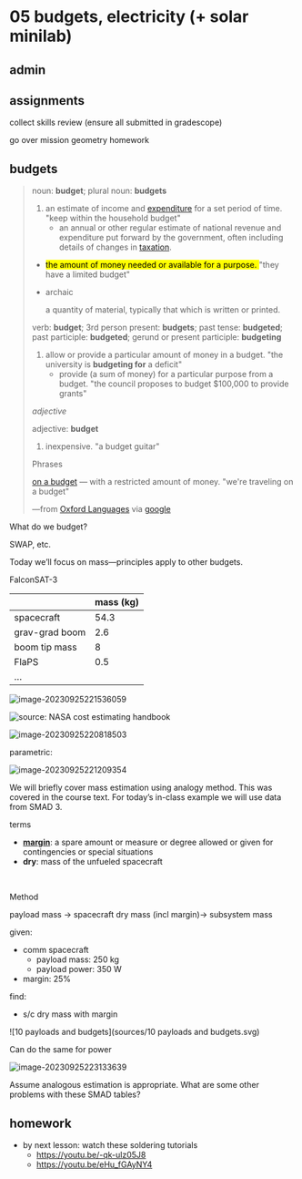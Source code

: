 # 05 budgets, electricity (+ solar minilab)



## admin



## assignments

collect skills review (ensure all submitted in gradescope)

go over mission geometry homework



## budgets

> noun: **budget**; plural noun: **budgets**
>
> 1. an estimate of income and [expenditure](https://www.google.com/search?client=firefox-b-1-d&sa=X&sca_esv=600152964&biw=1467&bih=794&sxsrf=ACQVn0_9oFpqcrOnlUKJa36u8lAHqfESCg:1705807338502&q=expenditure&si=AKbGX_q4mkMHy1Nmq4yITjHYVzepNZyjgEq-7QlV8kSZsYKEM8a3tQaTbp25nPi5hUT3NayRUD5TxvZzFdJGquIJvj1dAz09cWvp5aHCdk-98xHt8McC0Hc%3D&expnd=1) for a set period of time.
>    "keep within the household budget"
>    - an annual or other regular estimate of national revenue and expenditure  put forward by the government, often including details of changes in [taxation](https://www.google.com/search?client=firefox-b-1-d&sa=X&sca_esv=600152964&biw=1467&bih=794&sxsrf=ACQVn0_9oFpqcrOnlUKJa36u8lAHqfESCg:1705807338502&q=taxation&si=AKbGX_qNq0Y8zql7SxzZAf2-HTTOh1bw_qQCWikf_hJXTbtVcH6PqaNHKRArxaMSdc4yWYZfTmhBdoemzlCLKj7kOVauDLaIr23TmaN7f10jS178N21VwDw%3D&expnd=1).
>
> - <mark> the amount of money needed or available for a purpose. </mark>
>   "they have a limited budget"
>
> - archaic
>
>   a quantity of material, typically that which is written or printed.
>
> verb: **budget**; 3rd person present: **budgets**; past tense: **budgeted**; past participle: **budgeted**; gerund or present participle: **budgeting**
>
> 1. allow or provide a particular amount of money in a budget.
>     "the university is **budgeting for** a deficit"
>    - provide (a sum of money) for a particular purpose from a budget.
>      "the council proposes to budget $100,000 to provide grants"
> 
> *adjective*
>
> adjective: **budget**
>
> 1. inexpensive.
>     "a budget guitar"
> 
> 
>
> Phrases
>
> [on a budget](https://www.google.com/search?client=firefox-b-1-d&sa=X&sca_esv=600152964&biw=1467&bih=794&sxsrf=ACQVn0_9oFpqcrOnlUKJa36u8lAHqfESCg:1705807338502&q=on+a+budget&si=AKbGX_qUj39a0n8Hk2tbKEk9_Hqd9DBXowuAu_JzveN8ETGv0xDlQWBw4wRigtB6jfJAAp_knHf2ebwc6iTggkkw07jST4zAmXf-Qrur2se5TTxUgsmlVVA%3D&expnd=1) — with a restricted amount of money.
>"we're traveling on a budget"
> 
> —from [Oxford Languages](https://languages.oup.com/google-dictionary-en) via [google](https://www.google.com/search?client=firefox-b-1-d&sca_esv=600152964&sxsrf=ACQVn0-tTZpyDaoeznhTEfpI2498xCv_xg:1705807322379&q=budget&si=AKbGX_qMqBjhUm3ZRWjCp4_5aZjJTq2_RiUbdgNhdKPatseWO7xduRbipOdvIE7wl1tm_qT625Bfbpk84nL62PYNBcsN_ADVxg%3D%3D&expnd=1&sa=X&ved=2ahUKEwjsrYW8w-2DAxVmlmoFHWnyBQQQ2v4IegUIGxCCAQ&biw=1467&bih=794&dpr=1.25#ip=1)



What do we budget? 

SWAP, etc. 



Today we’ll focus on mass—principles apply to other budgets. 



FalconSAT-3

|                | mass (kg) |
| -------------- | --------- |
| spacecraft     | 54.3      |
| grav-grad boom | 2.6       |
| boom tip mass  | 8         |
| FlaPS          | 0.5       |
| …              |           |



![image-20230925221536059](sources/image-20230925221536059.png)



![source: NASA cost estimating handbook](sources/image-20230925220701537.png)



![image-20230925220818503](sources/image-20230925220818503.png)



parametric:

![image-20230925221209354](sources/image-20230925221209354.png)



We will briefly cover mass estimation using analogy method. This was covered in the course text. For today’s in-class example we will use data from SMAD 3. 



terms

- **[margin](https://www.merriam-webster.com/dictionary/margin)**: a spare amount or measure or degree allowed or given for contingencies or special situations
- **dry**: mass of the unfueled spacecraft

​	

Method

payload mass $\rightarrow$ spacecraft dry mass (incl margin)$\rightarrow$ subsystem mass



given: 

- comm spacecraft
  - payload mass: 250 kg 
  - payload power: 350 W
- margin: 25%

find: 

- s/c dry mass with margin



![10 payloads and budgets](sources/10 payloads and budgets.svg)



Can do the same for power

![image-20230925223133639](sources/image-20230925223133639.png)



Assume analogous estimation is appropriate. What are some other problems with these SMAD tables?



## homework

- by next lesson: watch these soldering tutorials
  - https://youtu.be/-qk-ulz05J8
  - https://youtu.be/eHu_fGAyNY4

